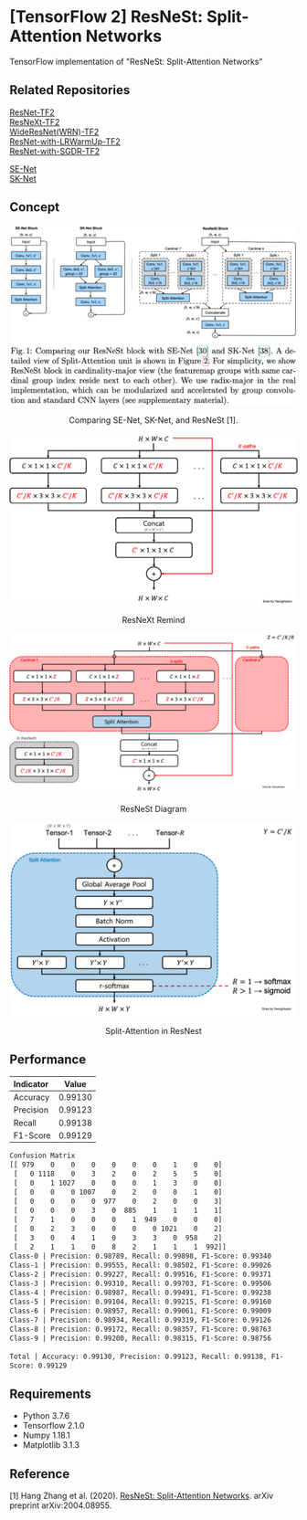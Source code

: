 [TensorFlow 2] ResNeSt: Split-Attention Networks
=====

TensorFlow implementation of "ResNeSt: Split-Attention Networks"  

## Related Repositories
<a href="https://github.com/YeongHyeon/ResNet-TF2">ResNet-TF2</a>  
<a href="https://github.com/YeongHyeon/ResNeXt-TF2">ResNeXt-TF2</a>  
<a href="https://github.com/YeongHyeon/WideResNet_WRN-TF2">WideResNet(WRN)-TF2</a>  
<a href="https://github.com/YeongHyeon/ResNet-with-LRWarmUp-TF2">ResNet-with-LRWarmUp-TF2</a>  
<a href="https://github.com/YeongHyeon/ResNet-with-SGDR-TF2">ResNet-with-SGDR-TF2</a>  

<a href="https://github.com/YeongHyeon/SENet-Simple">SE-Net</a>  
<a href="https://github.com/YeongHyeon/SKNet-TF2">SK-Net</a>  

## Concept
<div align="center">
  <img src="./figures/paper.png" width="600">  
  <p>Comparing SE-Net, SK-Net, and ResNeSt [1].</p>
</div>

<div align="center">
  <img src="./figures/resnext.png" width="600">  
  <p>ResNeXt Remind</p>
</div>

<div align="center">
  <img src="./figures/resnest.png" width="600">  
  <p>ResNeSt Diagram</p>
</div>

<div align="center">
  <img src="./figures/split_attention.png" width="500">  
  <p>Split-Attention in ResNest</p>
</div>

## Performance

|Indicator|Value|
|:---|:---:|
|Accuracy|0.99130|
|Precision|0.99123|
|Recall|0.99138|
|F1-Score|0.99129|

```
Confusion Matrix
[[ 979    0    0    0    0    0    0    1    0    0]
 [   0 1118    0    3    2    0    2    5    5    0]
 [   0    1 1027    0    0    0    1    3    0    0]
 [   0    0    0 1007    0    2    0    0    1    0]
 [   0    0    0    0  977    0    2    0    0    3]
 [   0    0    0    3    0  885    1    1    1    1]
 [   7    1    0    0    0    1  949    0    0    0]
 [   0    2    3    0    0    0    0 1021    0    2]
 [   3    0    4    1    0    3    3    0  958    2]
 [   2    1    1    0    8    2    1    1    1  992]]
Class-0 | Precision: 0.98789, Recall: 0.99898, F1-Score: 0.99340
Class-1 | Precision: 0.99555, Recall: 0.98502, F1-Score: 0.99026
Class-2 | Precision: 0.99227, Recall: 0.99516, F1-Score: 0.99371
Class-3 | Precision: 0.99310, Recall: 0.99703, F1-Score: 0.99506
Class-4 | Precision: 0.98987, Recall: 0.99491, F1-Score: 0.99238
Class-5 | Precision: 0.99104, Recall: 0.99215, F1-Score: 0.99160
Class-6 | Precision: 0.98957, Recall: 0.99061, F1-Score: 0.99009
Class-7 | Precision: 0.98934, Recall: 0.99319, F1-Score: 0.99126
Class-8 | Precision: 0.99172, Recall: 0.98357, F1-Score: 0.98763
Class-9 | Precision: 0.99200, Recall: 0.98315, F1-Score: 0.98756

Total | Accuracy: 0.99130, Precision: 0.99123, Recall: 0.99138, F1-Score: 0.99129
```

## Requirements
* Python 3.7.6  
* Tensorflow 2.1.0  
* Numpy 1.18.1  
* Matplotlib 3.1.3  

## Reference
[1] Hang Zhang et al. (2020). <a href="https://arxiv.org/abs/2004.08955">ResNeSt: Split-Attention Networks</a>. arXiv preprint arXiv:2004.08955.
